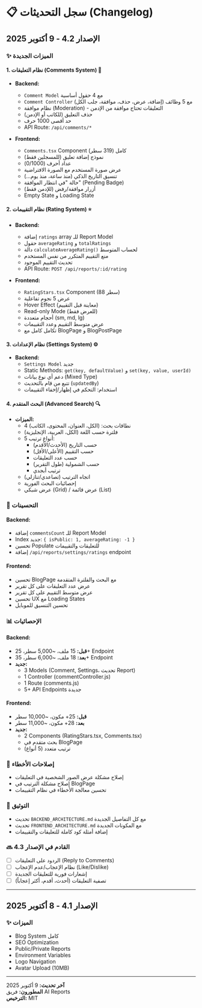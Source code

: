# 📋 سجل التحديثات (Changelog)

## الإصدار 4.2 - 9 أكتوبر 2025

### ✨ الميزات الجديدة

#### 1. نظام التعليقات (Comments System) 💬
- **Backend:**
  - `Comment Model` مع 4 حقول أساسية
  - `Comment Controller` مع 5 وظائف (إضافة، عرض، حذف، موافقة، جلب الكل)
  - نظام موافقة (Moderation) - التعليقات تحتاج موافقة من الإدمن
  - حذف التعليق (للكاتب أو الإدمن)
  - حد أقصى 1000 حرف
  - API Route: `/api/comments/*`

- **Frontend:**
  - `Comments.tsx` Component كامل (319 سطر)
  - نموذج إضافة تعليق (للمسجلين فقط)
  - عداد أحرف (0/1000)
  - عرض صورة المستخدم مع الصورة الافتراضية
  - تنسيق التاريخ الذكي (منذ ساعة، منذ يوم...)
  - حالة "في انتظار الموافقة" (Pending Badge)
  - أزرار موافقة/رفض (للإدمن فقط)
  - Empty State و Loading State

#### 2. نظام التقييمات (Rating System) ⭐
- **Backend:**
  - إضافة `ratings` array للـ Report Model
  - حقول `averageRating` و `totalRatings`
  - دالة `calculateAverageRating()` لحساب المتوسط
  - منع التقييم المتكرر من نفس المستخدم
  - تحديث التقييم الموجود
  - API Route: `POST /api/reports/:id/rating`

- **Frontend:**
  - `RatingStars.tsx` Component (88 سطر)
  - عرض 5 نجوم تفاعلية
  - Hover Effect (معاينة قبل التقييم)
  - Read-only Mode (للعرض فقط)
  - أحجام متعددة (sm, md, lg)
  - عرض متوسط التقييم وعدد التقييمات
  - تكامل كامل مع BlogPage و BlogPostPage

#### 3. نظام الإعدادات (Settings System) ⚙️
- **Backend:**
  - `Settings Model` جديد
  - Static Methods: `get(key, defaultValue)` و `set(key, value, userId)`
  - دعم أي نوع بيانات (Mixed Type)
  - تتبع من قام بالتحديث (`updatedBy`)
  - استخدام: التحكم في إظهار/إخفاء التقييمات

#### 4. البحث المتقدم (Advanced Search) 🔍
- **الميزات:**
  - 4 نطاقات بحث: (الكل، العنوان، المحتوى، الكاتب)
  - فلترة حسب اللغة (الكل، العربية، الإنجليزية)
  - 5 أنواع ترتيب:
    - حسب التاريخ (الأحدث/الأقدم)
    - حسب التقييم (الأعلى/الأقل)
    - حسب عدد التعليقات
    - حسب الشمولية (طول التقرير)
    - ترتيب أبجدي
  - اتجاه الترتيب (تصاعدي/تنازلي)
  - إحصائيات البحث الفورية
  - عرض شبكي (Grid) / عرض قائمة (List)

### 🔧 التحسينات

#### Backend:
- إضافة `commentsCount` للـ Report Model
- Index جديد: `{ isPublic: 1, averageRating: -1 }`
- تحسين Populate للتعليقات والتقييمات
- إضافة `/api/reports/settings/ratings` endpoint

#### Frontend:
- تحسين BlogPage مع البحث والفلترة المتقدمة
- عرض عدد التعليقات على كل تقرير
- عرض متوسط التقييم على كل تقرير
- تحسين UX مع Loading States
- تحسين التنسيق للموبايل

### 📊 الإحصائيات

#### Backend:
- **قبل:** 15 ملف، ~5,000 سطر، 25+ Endpoint
- **بعد:** 18 ملف، ~6,000 سطر، 35+ Endpoint
- **جديد:**
  - 3 Models (Comment, Settings، تحديث Report)
  - 1 Controller (commentController.js)
  - 1 Route (comments.js)
  - 5+ API Endpoints جديدة

#### Frontend:
- **قبل:** 25+ مكون، ~10,000 سطر
- **بعد:** 28+ مكون، ~11,000 سطر
- **جديد:**
  - 2 Components (RatingStars.tsx, Comments.tsx)
  - بحث متقدم في BlogPage
  - ترتيب متعدد (5 أنواع)

### 🐛 إصلاحات الأخطاء
- إصلاح مشكلة عرض الصور الشخصية في التعليقات
- إصلاح مشكلة الترتيب في BlogPage
- تحسين معالجة الأخطاء في نظام التقييمات

### 📝 التوثيق
- تحديث `BACKEND_ARCHITECTURE.md` مع كل التفاصيل الجديدة
- تحديث `FRONTEND_ARCHITECTURE.md` مع المكونات الجديدة
- إضافة أمثلة كود كاملة للتعليقات والتقييمات

### 🔜 القادم في الإصدار 4.3
- [ ] الردود على التعليقات (Reply to Comments)
- [ ] نظام الإعجاب/عدم الإعجاب (Like/Dislike)
- [ ] إشعارات فورية للتعليقات الجديدة
- [ ] تصفية التعليقات (أحدث، أقدم، أكثر إعجاباً)

---

## الإصدار 4.1 - 8 أكتوبر 2025

### ✨ الميزات
- Blog System كامل
- SEO Optimization
- Public/Private Reports
- Environment Variables
- Logo Navigation
- Avatar Upload (10MB)

---

**آخر تحديث:** 9 أكتوبر 2025  
**المطورون:** فريق AI Reports  
**الترخيص:** MIT

